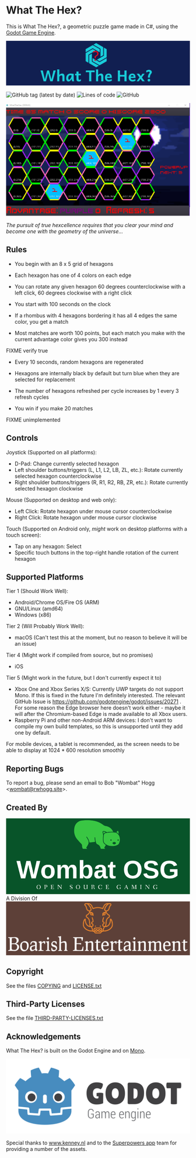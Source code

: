 # What The Hex?

This is What The Hex?, a geometric puzzle game made in C#, using the [Godot Game Engine](https://godotengine.org).

![Banner](banner.png)

![GitHub tag (latest by date)](https://img.shields.io/github/v/tag/rwhogg/what-the-hex?style=social)
![Lines of code](https://img.shields.io/tokei/lines/github/rwhogg/what-the-hex?style=social)
![GitHub](https://img.shields.io/github/license/rwhogg/what-the-hex?style=social)

![Screenshot](screenshot.png)

_The pursuit of true hexcellence requires that you clear your mind and become one with the geometry of the universe..._

## Rules

* You begin with an 8 x 5 grid of hexagons

* Each hexagon has one of 4 colors on each edge

* You can rotate any given hexagon 60 degrees counterclockwise with a left click, 60 degrees clockwise with a right click

* You start with 100 seconds on the clock

* If a rhombus with 4 hexagons bordering it has all 4 edges the same color, you get a match

* Most matches are worth 100 points, but each match you make with the current advantage color gives you 300 instead

FIXME verify true

* Every 10 seconds, random hexagons are regenerated

* Hexagons are internally black by default but turn blue when they are selected for replacement
* The number of hexagons refreshed per cycle increases by 1 every 3 refresh cycles

* You win if you make 20 matches

FIXME unimplemented

## Controls

Joystick (Supported on all platforms):

* D-Pad: Change currently selected hexagon
* Left shoulder buttons/triggers (L, L1, L2, LB, ZL, etc.): Rotate currently selected hexagon counterclockwise
* Right shoulder buttons/triggers (R, R1, R2, RB, ZR, etc.): Rotate currently selected hexagon clockwise

Mouse (Supported on desktop and web only):

* Left Click: Rotate hexagon under mouse cursor counterclockwise
* Right Click: Rotate hexagon under mouse cursor clockwise

Touch (Supported on Android only, _might_ work on desktop platforms with a touch screen):

* Tap on any hexagon: Select
* Specific touch buttons in the top-right handle rotation of the current hexagon

## Supported Platforms

Tier 1 (Should Work Well):

* Android/Chrome OS/Fire OS (ARM)
* GNU/Linux (amd64)
* Windows (x86)

Tier 2 (Will Probably Work Well):

* macOS (Can't test this at the moment, but no reason to believe it will be an issue)


Tier 4 (Might work if compiled from source, but no promises)

* iOS

Tier 5 (Might work in the future, but I don't currently expect it to)

* Xbox One and Xbox Series X/S: Currently UWP targets do not support Mono. If this is fixed in the future I'm definitely interested. The relevant GitHub Issue is https://github.com/godotengine/godot/issues/20271 . For some reason the Edge browser here doesn't work either - maybe it will after the Chromium-based Edge is made available to all Xbox users.
* Raspberry Pi and other non-Android ARM devices: I don't want to compile my own build templates, so this is unsupported until they add one by default.

For mobile devices, a tablet is recommended, as the screen needs to be able to display at 1024 * 600 resolution smoothly

## Reporting Bugs

To report a bug, please send an email to Bob "Wombat" Hogg &lt;wombat@rwhogg.site&gt;.

## Created By

![Wombat OSG](wombat-osg.png)
A Division Of
![Boarish Entertainment](boarish-entertainment.png)

## Copyright

See the files [COPYING](COPYING) and [LICENSE.txt](LICENSE.txt)

## Third-Party Licenses

See the file [THIRD-PARTY-LICENSES.txt](project/THIRD-PARTY-LICENSES.txt)

## Acknowledgements

What The Hex? is built on the Godot Engine and on [Mono](https://www.mono-project.com/).

![Godot Logo](godot_logo.svg)

Special thanks to www.kenney.nl and to the [Superpowers app](http://superpowers-html5.com/) team for providing a number of the assets.
